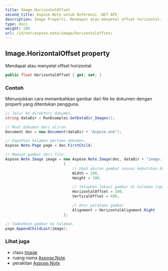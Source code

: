 ```yaml
---
title: Image.HorizontalOffset
second_title: Aspose.Note untuk Referensi .NET API
description: Image Properti. Mendapat atau menyetel offset horizontal.
type: docs
weight: 100
url: /id/net/aspose.note/image/horizontaloffset/
---
```

## Image.HorizontalOffset property

Mendapat atau menyetel offset horizontal.

```csharp
public float HorizontalOffset { get; set; }
```

### Contoh

Menunjukkan cara menambahkan gambar dari file ke dokumen dengan properti yang ditentukan pengguna.

```csharp
// Jalur ke direktori dokumen.
string dataDir = RunExamples.GetDataDir_Images();

// Muat dokumen dari aliran.
Document doc = new Document(dataDir + "Aspose.one");

// Dapatkan halaman pertama dokumen.
Aspose.Note.Page page = doc.FirstChild;

// Memuat gambar dari file.
Aspose.Note.Image image = new Aspose.Note.Image(doc, dataDir + "image.jpg")
                          {
                              // Ubah ukuran gambar sesuai kebutuhan Anda (opsional).
                              Width = 100,
                              Height = 100,

                              // Tetapkan lokasi gambar di halaman (opsional).
                              HorizontalOffset = 100,
                              VerticalOffset = 400,

                              // Atur perataan gambar
                              Alignment = HorizontalAlignment.Right
                          };

// Tambahkan gambar ke halaman.
page.AppendChildLast(image);
```

### Lihat juga

* class [Image](../)
* ruang nama [Aspose.Note](../../image/)
* perakitan [Aspose.Note](../../../)


